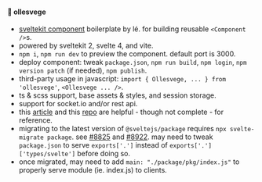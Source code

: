#### 🍱 ollesvege

- [sveltekit component](https://kit.svelte.dev/docs/packaging) boilerplate by lé. for building reusable `<Component />`s.
- powered by sveltekit 2, svelte 4, and vite.
- `npm i`, `npm run dev` to preview the component. default port is 3000.
- deploy component: tweak `package.json`, `npm run build`, `npm login`, `npm version patch` (if needed), `npm publish`.
- third-party usage in javascript: `import { Ollesvege, ... } from 'ollesvege'`, `<Ollesvege ... />`.
- ts & scss support, base assets & styles, and session storage.
- support for socket.io and/or rest api.
- this [article](https://dylandupasquier.medium.com/creating-an-npm-package-using-sveltekit-c08349b8d69b) and this [repo](https://github.com/Ddupasquier/mysvelte_ui) are helpful - though not complete - for reference.
- migrating to the latest version of `@sveltejs/package` requires `npx svelte-migrate package`. see [#8825](https://github.com/sveltejs/kit/discussions/8825) and [#8922](https://github.com/sveltejs/kit/pull/8922). may need to tweak `package.json` to serve `exports['.']` instead of `exports['.']['types/svelte']` before doing so.
- once migrated, may need to add `main: "./package/pkg/index.js"` to properly serve module (ie. index.js) to clients.